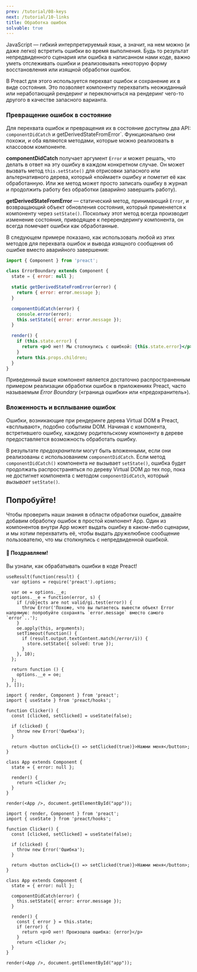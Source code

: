 ```yaml
---
prev: /tutorial/08-keys
next: /tutorial/10-links
title: Обработка ошибок
solvable: true
---
```


JavaScript — гибкий интерпретируемый язык, а значит, на нем можно (и даже легко) встретить ошибки во время выполнения. Будь то результат непредвиденного сценария или ошибка в написанном нами коде, важно уметь отслеживать ошибки и реализовывать некоторую форму восстановления или изящной обработки ошибок.

В Preact для этого используется перехват ошибок и сохранение их в виде состояния. Это позволяет компоненту перехватить неожиданный или неработающий рендеринг и переключиться на рендеринг чего-то другого в качестве запасного варианта.

### Превращение ошибок в состояние

Для перехвата ошибок и превращения их в состояние доступны два API: `componentDidCatch` и getDerivedStateFromError`. Функционально они похожи, и оба являются методами, которые можно реализовать в классовом компоненте.

**componentDidCatch** получает аргумент `Error` и может решать, что делать в ответ на эту ошибку в каждом конкретном случае. Он может вызвать метод `this.setState()` для отрисовки запасного или альтернативного дерева, который «поймает» ошибку и пометит её как обработанную. Или же метод может просто записать ошибку в журнал и продолжить работу без обработки (аварийно завершить работу).

**getDerivedStateFromError** — статический метод, принимающий `Error`, и возвращающий объект обновления состояния, который применяется к компоненту через `setState()`. Поскольку этот метод всегда производит изменение состояния, приводящее к перерендерингу компонента, он всегда помечает ошибки как обработанные.

В следующем примере показано, как использовать любой из этих методов для перехвата ошибок и вывода изящного сообщения об ошибке вместо аварийного завершения:

```jsx
import { Component } from 'preact';

class ErrorBoundary extends Component {
  state = { error: null };

  static getDerivedStateFromError(error) {
    return { error: error.message };
  }

  componentDidCatch(error) {
    console.error(error);
    this.setState({ error: error.message });
  }

  render() {
    if (this.state.error) {
      return <p>О нет! Мы столкнулись с ошибкой: {this.state.error}</p>;
    }
    return this.props.children;
  }
}
```

Приведенный выше компонент является достаточно распространенным примером реализации обработки ошибок в приложениях Preact, часто называемым _Error Boundary_ («граница ошибки» или «предохранитель»).

### Вложенность и всплывание ошибок

Ошибки, возникающие при рендеринге дерева Virtual DOM в Preact, «всплывают», подобно событиям DOM. Начиная с компонента, встретившего ошибку, каждому родительскому компоненту в дереве предоставляется возможность обработать ошибку.

В результате _предохранители_ могут быть вложенными, если они реализованы с использованием `componentDidCatch`. Если метод `componentDidCatch()` компонента _не_ вызывает `setState()`, ошибка будет продолжать распространяться по дереву Virtual DOM до тех пор, пока не достигнет компонента с методом `componentDidCatch`, который _вызывает_ `setState()`.

## Попробуйте!

Чтобы проверить наши знания в области обработки ошибок, давайте добавим обработку ошибок в простой компонент App. Один из компонентов внутри App может выдать ошибку в каком-либо сценарии, и мы хотим перехватить её, чтобы выдать дружелюбное сообщение пользователю, что мы столкнулись с непредвиденной ошибкой.

<solution>
  <h4>🎉 Поздравляем!</h4>
  <p>Вы узнали, как обрабатывать ошибки в коде Preact!</p>
</solution>

```js:setup
useResult(function(result) {
  var options = require('preact').options;

  var oe = options.__e;
  options.__e = function(error, s) {
    if (/objects are not valid/gi.test(error)) {
      throw Error('Похоже, что вы пытаетесь вывести объект Error напрямую: попробуйте сохранять `error.message` вместо самого `error`..');
    }
    oe.apply(this, arguments);
    setTimeout(function() {
      if (result.output.textContent.match(/error/i)) {
        store.setState({ solved: true });
      }
    }, 10);
  };

  return function () {
    options.__e = oe;
  };
}, []);
```

```jsx:repl-initial
import { render, Component } from 'preact';
import { useState } from 'preact/hooks';

function Clicker() {
  const [clicked, setClicked] = useState(false);

  if (clicked) {
    throw new Error('Ошибка');
  }

  return <button onClick={() => setClicked(true)}>Нажми меня</button>;
}

class App extends Component {
  state = { error: null };

  render() {
    return <Clicker />;
  }
}

render(<App />, document.getElementById("app"));
```

```jsx:repl-final
import { render, Component } from 'preact';
import { useState } from 'preact/hooks';

function Clicker() {
  const [clicked, setClicked] = useState(false);

  if (clicked) {
    throw new Error('Ошибка');
  }

  return <button onClick={() => setClicked(true)}>Нажми меня</button>;
}

class App extends Component {
  state = { error: null };

  componentDidCatch(error) {
    this.setState({ error: error.message });
  }

  render() {
    const { error } = this.state;
    if (error) {
      return <p>О нет! Произошла ошибка: {error}</p>
    }
    return <Clicker />;
  }
}

render(<App />, document.getElementById("app"));
```
